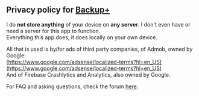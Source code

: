 ## Privacy policy for [Backup+](https://play.google.com/store/apps/details?id=com.lb.backup_plus)
I do **not store anything** of your device on **any server**. I don't even have or need a server for this app to function.  
Everything this app does, it does locally on your own device.  
  
All that is used is by/for ads of third party companies, of Admob, owned by Google:  
[https://www.google.com/adsense/localized-terms?hl=en_US](https://www.google.com/adsense/localized-terms?hl=en_US)  
And of Firebase Crashlytics and Analytics, also owned by Google.

For FAQ and asking questions, check the forum [here](https://xdaforums.com/t/app-8-0-backup-backup-apps-sounds-wallpapers-fonts-boot-animations.4666919/).